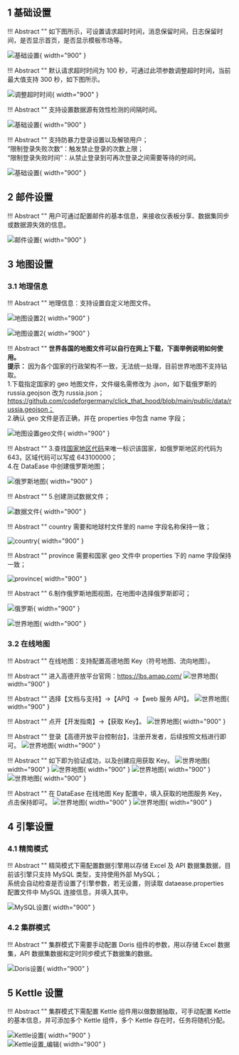 ## 1 基础设置

!!! Abstract ""
    如下图所示，可设置请求超时时间，消息保留时间，日志保留时间，是否显示首页，是否显示模板市场等。

![基础设置](../../img/system_management/基础设置.png){ width="900" }

!!! Abstract ""
    默认请求超时时间为 100 秒，可通过此项参数调整超时时间，当前最大值支持 300 秒，如下图所示。

![调整超时时间](../../img/system_management/调整超时时间.png){ width="900" }

!!! Abstract ""
    支持设置数据源有效性检测的间隔时间。

![基础设置](../../img/system_management/数据源有效性检测.png){ width="900" }

!!! Abstract ""
    支持防暴力登录设置以及解锁用户；  
    “限制登录失败次数”：触发禁止登录的次数上限；  
    “限制登录失败时间”：从禁止登录到可再次登录之间需要等待的时间。

![基础设置](../../img/system_management/防暴力登录设置.png){ width="900" }

## 2 邮件设置

!!! Abstract ""
    用户可通过配置邮件的基本信息，来接收仪表板分享、数据集同步或数据源失效的信息。

![邮件设置](../../img/system_management/邮件设置.png){ width="900" }

## 3 地图设置

### 3.1 地理信息

!!! Abstract ""
    地理信息：支持设置自定义地图文件。

![地图设置2](../../img/system_management/地理信息.png){ width="900" }

![地图设置2](../../img/system_management/添加地图文件.png){ width="900" }

!!! Abstract ""
    **世界各国的地图文件可以自行在网上下载，下面举例说明如何使用。**  
    **提示：** 因为各个国家的行政架构不一致，无法统一处理，目前世界地图不支持钻取。  
    1.下载指定国家的 geo 地图文件，文件缀名需修改为 .json，如下载俄罗斯的 russia.geojson 改为 russia.json；
    https://github.com/codeforgermany/click_that_hood/blob/main/public/data/russia.geojson；  
    2.确认 geo 文件是否正确，并在 properties 中包含 name 字段；

![地图设置geo文件](../../img/system_management/地图设置geo文件.png){ width="900" }

!!! Abstract ""
    3.查找[国家地区代码](https://zh.wikipedia.org/wiki/%E5%9C%8B%E5%AE%B6%E5%9C%B0%E5%8D%80%E4%BB%A3%E7%A2%BC)来唯一标识该国家，如俄罗斯地区的代码为 643，区域代码可以写成 643100000；  
    4.在 DataEase 中创建俄罗斯地图；

![俄罗斯地图](../../img/system_management/俄罗斯地图.png){ width="900" }

!!! Abstract ""
    5.创建测试数据文件；

![数据文件](../../img/system_management/数据文件.png){ width="900" }

!!! Abstract ""
    country 需要和地球村文件里的 name 字段名称保持一致；

![country](../../img/system_management/country.png){ width="900" }

!!! Abstract ""
    province 需要和国家 geo 文件中 properties 下的 name 字段保持一致；

![province](../../img/system_management/province.png){ width="900" }

!!! Abstract ""
    6.制作俄罗斯地图视图，在地图中选择俄罗斯即可；

![俄罗斯](../../img/system_management/俄罗斯.png){ width="900" }

![世界地图](../../img/system_management/世界地图.png){ width="900" }

### 3.2 在线地图
!!! Abstract ""
    在线地图：支持配置高德地图 Key（符号地图、流向地图）。

!!! Abstract ""
    进入高德开放平台官网：https://lbs.amap.com/
![世界地图](../../img/system_management/高德平台.PNG){ width="900" }

!!! Abstract ""
    选择【文档与支持】->【API】->【web 服务 API】。
![世界地图](../../img/system_management/高德平台.PNG){ width="900" }

!!! Abstract ""
    点开【开发指南】->【获取 Key】。
![世界地图](../../img/system_management/高德开发指南.PNG){ width="900" }

!!! Abstract ""
    登录【高德开放平台控制台】，注册开发者，后续按照文档进行即可。
![世界地图](../../img/system_management/高德地图指南.PNG){ width="900" }

!!! Abstract ""
    如下即为验证成功，以及创建应用获取 Key。
![世界地图](../../img/system_management/高德验证成功.PNG){ width="900" }
![世界地图](../../img/system_management/高德创建应用.png){ width="900" }
![世界地图](../../img/system_management/高德添加KEY.png){ width="900" }
![世界地图](../../img/system_management/高德创建KEY成功.png){ width="900" }

!!! Abstract ""
    在 DataEase 在线地图 Key 配置中，填入获取的地图服务 Key，点击保持即可。
![世界地图](../../img/system_management/配置KEY.png){ width="900" }
![世界地图](../../img/system_management/KEY保存成功.png){ width="900" }



## 4 引擎设置

### 4.1 精简模式

!!! Abstract ""
    精简模式下需配置数据引擎用以存储 Excel 及 API 数据集数据，目前该引擎只支持 MySQL 类型，支持使用外部 MySQL；  
    系统会自动检查是否设置了引擎参数，若无设置，则读取 dataease.properties 配置文件中 MySQL 连接信息，并填入其中。

![MySQL设置](../../img/system_management/MySQL设置.png){ width="900" }

### 4.2 集群模式

!!! Abstract ""
    集群模式下需要手动配置 Doris 组件的参数，用以存储 Excel 数据集，API 数据集数据和定时同步模式下数据集的数据。

![Doris设置](../../img/system_management/Doris设置.png){ width="900" }

## 5 Kettle 设置

!!! Abstract ""
    集群模式下需配置 Kettle 组件用以做数据抽取，可手动配置 Kettle 的基本信息，并可添加多个 Kettle 组件，多个 Kettle 存在时，任务将随机分配。

![Kettle设置](../../img/system_management/Kettle设置.png){ width="900" }  
![Kettle设置_编辑](../../img/system_management/Kettle设置_编辑.png){ width="900" }

    
